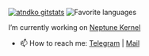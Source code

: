 [![atndko gitstats](https://github-readme-stats.vercel.app/api?username=atndko&theme=calm&layout=compact)](https://github.com/atndko)
![Favorite languages](https://github-readme-stats.vercel.app/api/top-langs/?username=atndko&theme=calm&layout=compact)

I’m currently working on [Neptune Kernel](https://github.com/atndko/Neptune_kernel_sm8150_oneplus)
- 📫 How to reach me: [Telegram](https://t.me/atndko) | [Mail](z1281552865@gmail.com)
